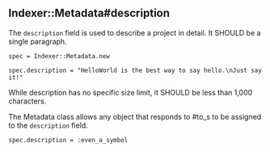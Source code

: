 ## Indexer::Metadata#description

The `description` field is used to describe a project in detail.
It SHOULD be a single paragraph.

    spec = Indexer::Metadata.new

    spec.description = "HelloWorld is the best way to say hello.\nJust say it!"

While description has no specific size limit, it SHOULD be less than 1,000
characters.

The Metadata class allows any object that responds to #to_s to be assigned to
the `description` field.

    spec.description = :even_a_symbol


